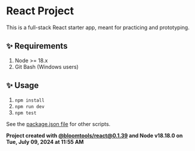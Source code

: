 # React Project

This is a full-stack React starter app, meant for practicing and prototyping.

## ✨ Requirements

1. Node >= 18.x
2. Git Bash (Windows users)

## ✨ Usage

1. `npm install`
2. `npm run dev`
3. `npm test`

See the [package.json file](./package.json) for other scripts.

**Project created with [@bloomtools/react@0.1.39](https://github.com/bloominstituteoftechnology/npm-tools-react) and Node v18.18.0 on Tue, July 09, 2024 at 11:55 AM**
